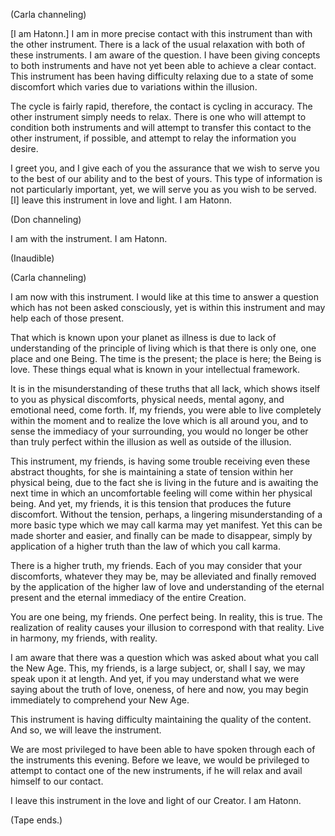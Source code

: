 <p class="channel-type">(Carla channeling)</p>
<p>[I am Hatonn.] I am in more precise contact with this instrument than with the other instrument. There is a lack of the usual relaxation with both of these instruments. I am aware of the question. I have been giving concepts to both instruments and have not yet been able to achieve a clear contact. This instrument has been having difficulty relaxing due to a state of some discomfort which varies due to variations within the illusion.</p>
<p>The cycle is fairly rapid, therefore, the contact is cycling in accuracy. The other instrument simply needs to relax. There is one who will attempt to condition both instruments and will attempt to transfer this contact to the other instrument, if possible, and attempt to relay the information you desire.</p>
<p>I greet you, and I give each of you the assurance that we wish to serve you to the best of our ability and to the best of yours. This type of information is not particularly important, yet, we will serve you as you wish to be served. [I] leave this instrument in love and light. I am Hatonn.</p>
<p class="channel-type">(Don channeling)</p>
<p>I am with the instrument. I am Hatonn.</p>
<p class="comment">(Inaudible)</p>
<p class="channel-type">(Carla channeling)</p>
<p>I am now with this instrument. I would like at this time to answer a question which has not been asked consciously, yet is within this instrument and may help each of those present.</p>
<p>That which is known upon your planet as illness is due to lack of understanding of the principle of living which is that there is only one, one place and one Being. The time is the present; the place is here; the Being is love. These things equal what is known in your intellectual framework.</p>
<p>It is in the misunderstanding of these truths that all lack, which shows itself to you as physical discomforts, physical needs, mental agony, and emotional need, come forth. If, my friends, you were able to live completely within the moment and to realize the love which is all around you, and to sense the immediacy of your surrounding, you would no longer be other than truly perfect within the illusion as well as outside of the illusion.</p>
<p>This instrument, my friends, is having some trouble receiving even these abstract thoughts, for she is maintaining a state of tension within her physical being, due to the fact she is living in the future and is awaiting the next time in which an uncomfortable feeling will come within her physical being. And yet, my friends, it is this tension that produces the future discomfort. Without the tension, perhaps, a lingering misunderstanding of a more basic type which we may call karma may yet manifest. Yet this can be made shorter and easier, and finally can be made to disappear, simply by application of a higher truth than the law of which you call karma.</p>
<p>There is a higher truth, my friends. Each of you may consider that your discomforts, whatever they may be, may be alleviated and finally removed by the application of the higher law of love and understanding of the eternal present and the eternal immediacy of the entire Creation.</p>
<p>You are one being, my friends. One perfect being. In reality, this is true. The realization of reality causes your illusion to correspond with that reality. Live in harmony, my friends, with reality.</p>
<p>I am aware that there was a question which was asked about what you call the New Age. This, my friends, is a large subject, or, shall I say, we may speak upon it at length. And yet, if you may understand what we were saying about the truth of love, oneness, of here and now, you may begin immediately to comprehend your New Age.</p>
<p>This instrument is having difficulty maintaining the quality of the content. And so, we will leave the instrument.</p>
<p>We are most privileged to have been able to have spoken through each of the instruments this evening. Before we leave, we would be privileged to attempt to contact one of the new instruments, if he will relax and avail himself to our contact.</p>
<p>I leave this instrument in the love and light of our Creator. I am Hatonn.</p>
<p class="comment">(Tape ends.)</p>